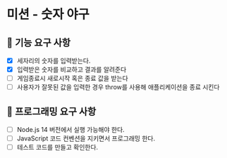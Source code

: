 # 미션 - 숫자 야구

## 🚀 기능 요구 사항

- [x] 세자리의 숫자를 입력받는다.
- [x] 입력받은 숫자를 비교하고 결과를 알려준다
- [ ] 게임종료시 새로시작 혹은 종료 값을 받는다
- [ ] 사용자가 잘못된 값을 입력한 경우 throw를 사용해 애플리케이션을 종료 시킨다

## 🎯 프로그래밍 요구 사항

- [ ] Node.js 14 버전에서 실행 가능해야 한다.
- [ ] JavaScript 코드 컨벤션을 지키면서 프로그래밍 한다.
- [ ] 테스트 코드를 만들고 확인한다.
